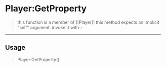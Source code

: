 # Player:GetProperty
> this function is a member of [[Player]]
> this method expects an implicit "self" argument. invoke it with `:`
-----
## Usage
> Player:GetProperty()
